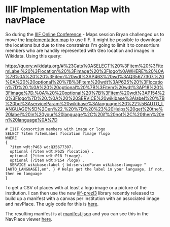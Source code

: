# IIIF Implementation Map with navPlace

So during the [IIIF Online Conference](https://iiif.io/event/2022/online-meeting/) - Maps session Bryan challenged us to move the [Implementation map](https://iiif.io/community/map/) to use IIIF. It might be possible to download the locations but due to time constraints I'm going to limit it to consortium members who are handily represented with Geo location and images in Wikidata. Using this query:

https://query.wikidata.org/#%23Cats%0ASELECT%20%3Fitem%20%3FitemLabel%20%3Flocation%20%3Fimage%20%3Flogo%0AWHERE%20%0A%7B%0A%20%20%3Fitem%20wdt%3AP463%20wd%3AQ35677307.%20%0A%20%20optional%20%7B%3Fitem%20wdt%3AP625%20%3Flocation%7D%20.%0A%20%20optional%20%7B%3Fitem%20wdt%3AP18%20%3Fimage%7D.%0A%20%20optional%20%7B%3Fitem%20wdt%3AP154%20%3Flogo%7D%20.%0A%20%20SERVICE%20wikibase%3Alabel%20%7B%20bd%3AserviceParam%20wikibase%3Alanguage%20%22%5BAUTO_LANGUAGE%5D%2Cen%22.%20%7D%20%23%20Helps%20get%20the%20label%20in%20your%20language%2C%20if%20not%2C%20then%20en%20language%0A%7D

```
# IIIF Consortium members with image or logo
SELECT ?item ?itemLabel ?location ?image ?logo
WHERE 
{
  ?item wdt:P463 wd:Q35677307. 
  optional {?item wdt:P625 ?location} .
  optional {?item wdt:P18 ?image}.
  optional {?item wdt:P154 ?logo} .
  SERVICE wikibase:label { bd:serviceParam wikibase:language "[AUTO_LANGUAGE],en". } # Helps get the label in your language, if not, then en language
}
```

To get a CSV of places with at least a logo image or a picture of the institution. I can then use the new [iiif-prezi3](https://github.com/iiif-prezi/iiif-prezi3) library recently released to build up a manifest with a canvas per institution with an associated image and navPlace. The ugly code for this is [here](createManifest.py).

The resulting manifest is at [manifest.json](manifest.json) and you can see this in the NavPlace viewer [here](https://centerfordigitalhumanities.github.io/navplace-viewer/?iiif-content=https://glenrobson.github.io/iiif_stuff/consortium_navplace/manifest.json).




